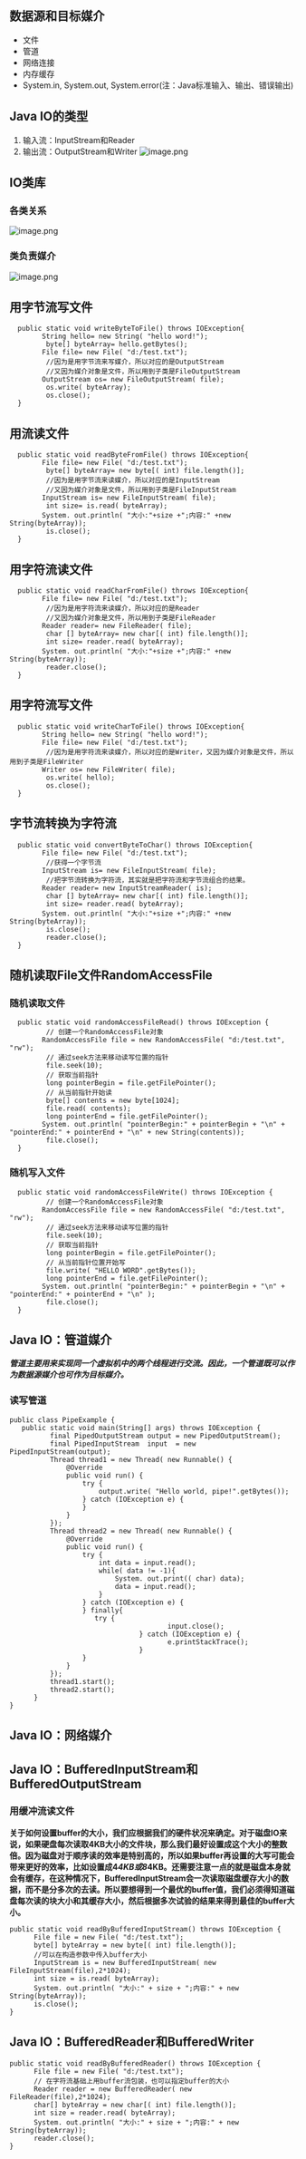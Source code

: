## 数据源和目标媒介
* 文件
* 管道
* 网络连接
* 内存缓存
* System.in, System.out, System.error(注：Java标准输入、输出、错误输出)

## Java IO的类型
1. 输入流：InputStream和Reader
2. 输出流：OutputStream和Writer
![image.png](https://i.loli.net/2019/02/27/5c75e041ec418.png)

## IO类库
### 各类关系
![image.png](https://i.loli.net/2019/02/27/5c75e067354ae.png)
### 类负责媒介
![image.png](https://i.loli.net/2019/02/27/5c75e0af0c0e8.png)

## 用字节流写文件
```
  public static void writeByteToFile() throws IOException{
        String hello= new String( "hello word!");
         byte[] byteArray= hello.getBytes();
        File file= new File( "d:/test.txt");
         //因为是用字节流来写媒介，所以对应的是OutputStream 
         //又因为媒介对象是文件，所以用到子类是FileOutputStream
        OutputStream os= new FileOutputStream( file);
         os.write( byteArray);
         os.close();
  }
```

## 用流读文件
```
  public static void readByteFromFile() throws IOException{
        File file= new File( "d:/test.txt");
         byte[] byteArray= new byte[( int) file.length()];
         //因为是用字节流来读媒介，所以对应的是InputStream
         //又因为媒介对象是文件，所以用到子类是FileInputStream
        InputStream is= new FileInputStream( file);
         int size= is.read( byteArray);
        System. out.println( "大小:"+size +";内容:" +new String(byteArray));
         is.close();
  }
```

## 用字符流读文件
```
  public static void readCharFromFile() throws IOException{
        File file= new File( "d:/test.txt");
         //因为是用字符流来读媒介，所以对应的是Reader
         //又因为媒介对象是文件，所以用到子类是FileReader
        Reader reader= new FileReader( file);
         char [] byteArray= new char[( int) file.length()];
         int size= reader.read( byteArray);
        System. out.println( "大小:"+size +";内容:" +new String(byteArray));
         reader.close();
  }
```

## 用字符流写文件
```
  public static void writeCharToFile() throws IOException{
        String hello= new String( "hello word!");
        File file= new File( "d:/test.txt");
         //因为是用字符流来读媒介，所以对应的是Writer，又因为媒介对象是文件，所以用到子类是FileWriter
        Writer os= new FileWriter( file);
         os.write( hello);
         os.close();
  }
```

## 字节流转换为字符流
```
  public static void convertByteToChar() throws IOException{
        File file= new File( "d:/test.txt");
         //获得一个字节流
        InputStream is= new FileInputStream( file);
         //把字节流转换为字符流，其实就是把字符流和字节流组合的结果。
        Reader reader= new InputStreamReader( is);
         char [] byteArray= new char[( int) file.length()];
         int size= reader.read( byteArray);
        System. out.println( "大小:"+size +";内容:" +new String(byteArray));
         is.close();
         reader.close();
  }
```

## 随机读取File文件RandomAccessFile
### 随机读取文件
```
  public static void randomAccessFileRead() throws IOException {
         // 创建一个RandomAccessFile对象
        RandomAccessFile file = new RandomAccessFile( "d:/test.txt", "rw");
         // 通过seek方法来移动读写位置的指针
         file.seek(10);
         // 获取当前指针
         long pointerBegin = file.getFilePointer();
         // 从当前指针开始读
         byte[] contents = new byte[1024];
         file.read( contents);
         long pointerEnd = file.getFilePointer();
        System. out.println( "pointerBegin:" + pointerBegin + "\n" + "pointerEnd:" + pointerEnd + "\n" + new String(contents));
         file.close();
  }
```

### 随机写入文件

```
  public static void randomAccessFileWrite() throws IOException {
         // 创建一个RandomAccessFile对象
        RandomAccessFile file = new RandomAccessFile( "d:/test.txt", "rw");
         // 通过seek方法来移动读写位置的指针
         file.seek(10);
         // 获取当前指针
         long pointerBegin = file.getFilePointer();
         // 从当前指针位置开始写
         file.write( "HELLO WORD".getBytes());
         long pointerEnd = file.getFilePointer();
        System. out.println( "pointerBegin:" + pointerBegin + "\n" + "pointerEnd:" + pointerEnd + "\n" );
         file.close();
  }
```

## Java IO：管道媒介
***管道主要用来实现同一个虚拟机中的两个线程进行交流。因此，一个管道既可以作为数据源媒介也可作为目标媒介。***
### 读写管道
```
public class PipeExample {
   public static void main(String[] args) throws IOException {
          final PipedOutputStream output = new PipedOutputStream();
          final PipedInputStream  input  = new PipedInputStream(output);
          Thread thread1 = new Thread( new Runnable() {
              @Override
              public void run() {
                  try {
                      output.write( "Hello world, pipe!".getBytes());
                  } catch (IOException e) {
                  }
              }
          });
          Thread thread2 = new Thread( new Runnable() {
              @Override
              public void run() {
                  try {
                      int data = input.read();
                      while( data != -1){
                          System. out.print(( char) data);
                          data = input.read();
                      }
                  } catch (IOException e) {
                  } finally{
                     try {
                                       input.close();
                                } catch (IOException e) {
                                       e.printStackTrace();
                                }
                  }
              }
          });
          thread1.start();
          thread2.start();
      }
}
```

## Java IO：网络媒介

## Java IO：BufferedInputStream和BufferedOutputStream
### 用缓冲流读文件
**关于如何设置buffer的大小，我们应根据我们的硬件状况来确定。对于磁盘IO来说，如果硬盘每次读取4KB大小的文件块，那么我们最好设置成这个大小的整数倍。因为磁盘对于顺序读的效率是特别高的，所以如果buffer再设置的大写可能会带来更好的效率，比如设置成4*4KB或8*4KB。还需要注意一点的就是磁盘本身就会有缓存，在这种情况下，BufferedInputStream会一次读取磁盘缓存大小的数据，而不是分多次的去读。所以要想得到一个最优的buffer值，我们必须得知道磁盘每次读的块大小和其缓存大小，然后根据多次试验的结果来得到最佳的buffer大小。**

```
public static void readByBufferedInputStream() throws IOException {
      File file = new File( "d:/test.txt");
      byte[] byteArray = new byte[( int) file.length()];
      //可以在构造参数中传入buffer大小
      InputStream is = new BufferedInputStream( new FileInputStream(file),2*1024);
      int size = is.read( byteArray);
      System. out.println( "大小:" + size + ";内容:" + new String(byteArray));
      is.close();
}
```
## Java IO：BufferedReader和BufferedWriter
```
public static void readByBufferedReader() throws IOException {
      File file = new File( "d:/test.txt");
      // 在字符流基础上用buffer流包装，也可以指定buffer的大小
      Reader reader = new BufferedReader( new FileReader(file),2*1024);
      char[] byteArray = new char[( int) file.length()];
      int size = reader.read( byteArray);
      System. out.println( "大小:" + size + ";内容:" + new String(byteArray));
      reader.close();
}
```